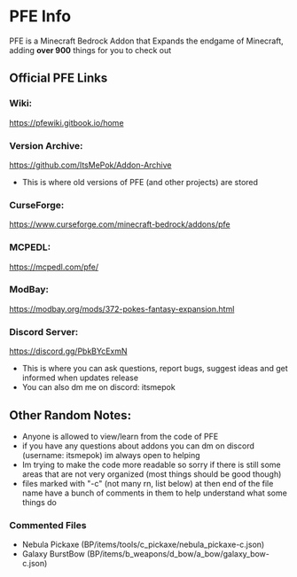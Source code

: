 # PFE Info
 PFE is a Minecraft Bedrock Addon that Expands the endgame of Minecraft, adding **over 900** things for you to check out

## Official PFE Links

### Wiki:
https://pfewiki.gitbook.io/home
### Version Archive:
https://github.com/ItsMePok/Addon-Archive
- This is where old versions of PFE (and other projects) are stored
### CurseForge:
https://www.curseforge.com/minecraft-bedrock/addons/pfe
### MCPEDL:
https://mcpedl.com/pfe/
### ModBay:
https://modbay.org/mods/372-pokes-fantasy-expansion.html
### Discord Server:
https://discord.gg/PbkBYcExmN
- This is where you can ask questions, report bugs, suggest ideas and get informed when updates release
- You can also dm me on discord: itsmepok

## Other Random Notes:
* Anyone is allowed to view/learn from the code of PFE
* if you have any questions about addons you can dm on discord (username: itsmepok) im always open to helping
* Im trying to make the code more readable so sorry if there is still some areas that are not very organized (most things should be good though)
* files marked with "-c" (not many rn, list below) at then end of the file name have a bunch of comments in them to help understand what some things do

### Commented Files
* Nebula Pickaxe (BP/items/tools/c_pickaxe/nebula_pickaxe-c.json)
* Galaxy BurstBow (BP/items/b_weapons/d_bow/a_bow/galaxy_bow-c.json)
